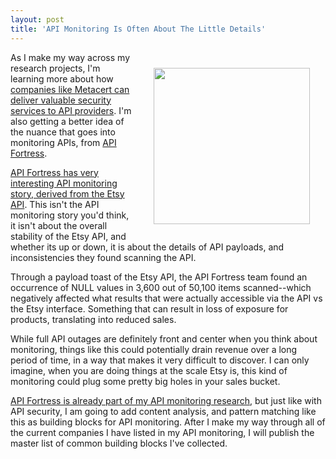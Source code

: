 ```yaml
---
layout: post
title: 'API Monitoring Is Often About The Little Details'
---
```

<p><a href="http://apifortress.com/landing/"><img style="padding: 25px;" src="http://kinlane-productions.s3.amazonaws.com/api-evangelist-site/company/logos/api-fortress.png" alt="" width="250" align="right" /></a></p>
<p>As I make my way across my research projects, I'm learning more about how <a href="http://apievangelist.com/2015/09/01/breaking-down-the-layers-of-api-security-and-considering-link-integrity/">companies like Metacert can deliver valuable security services to API providers</a>. I'm also getting a better idea of the nuance that goes into monitoring APIs, from <a href="http://apifortress.com/landing/">API Fortress</a>.&nbsp;</p>
<p><a href="http://apifortress.com/even-billion-dollar-brooklyn-companies-arent-perfect/">API Fortress has very interesting API monitoring story, derived from the Etsy API</a>. This isn't the API monitoring story you'd think, it isn't about the overall stability of the Etsy API, and whether its up or down, it is about the details of API payloads, and inconsistencies they found scanning the API.</p>
<p>Through a payload toast of the Etsy API, the API Fortress team found an occurrence of NULL values in 3,600 out of 50,100 items scanned--which negatively affected what results that were actually accessible via the API vs the Etsy interface. Something that can result in loss of exposure for products, translating into reduced sales.&nbsp;</p>
<p>While full API outages are definitely front and center when you think about monitoring, things like this could potentially drain revenue over a long period of time, in a way that makes it very difficult to discover. I can only imagine, when you are doing things at the scale Etsy is, this kind of monitoring could plug some pretty big holes in your sales bucket.</p>
<p><a href="http://monitoring.apievangelist.com/companies.html">API Fortress is already part of my API monitoring research</a>, but just like with API security, I am going to add content analysis, and pattern matching like this as building blocks for API monitoring. After I make my way through all of the current companies I have listed in my API monitoring, I will publish the master list of common building blocks I've collected.</p>